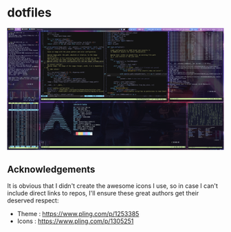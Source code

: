# dotfiles

![screenshot](./screenshot.png)

## Acknowledgements

It is obvious that I didn't create the awesome icons I use, so
in case I can't include direct links to repos, I'll ensure these
great authors get their deserved respect:

- Theme : https://www.pling.com/p/1253385
- Icons : https://www.pling.com/p/1305251
